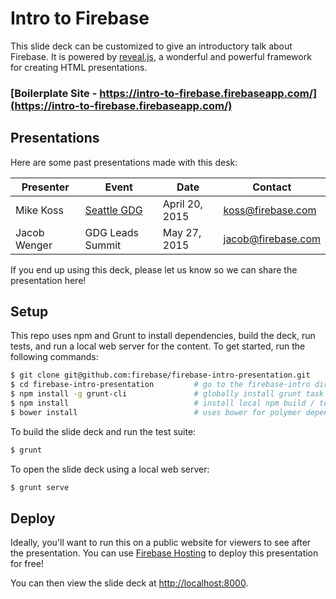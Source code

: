# Intro to Firebase

This slide deck can be customized to give an introductory talk about Firebase. It is powered by [reveal.js](http://lab.hakim.se/reveal-js), a wonderful and powerful framework for creating HTML presentations.

### [Boilerplate Site - https://intro-to-firebase.firebaseapp.com/](https://intro-to-firebase.firebaseapp.com/)

## Presentations

Here are some past presentations made with this desk:

| Presenter | Event | Date | Contact |
| --------- | ----- | ---- | ------- |
| Mike Koss | [Seattle GDG](https://plus.sandbox.google.com/events/cp5b162fccbtrk4l3ah2blb5je8) | April 20, 2015 | koss@firebase.com |
| Jacob Wenger | GDG Leads Summit | May 27, 2015 | jacob@firebase.com |

If you end up using this deck, please let us know so we can share the presentation here!

## Setup

This repo uses npm and Grunt to install dependencies, build the deck, run tests, and run a local web
server for the content. To get started, run the following commands:

```bash
$ git clone git@github.com:firebase/firebase-intro-presentation.git
$ cd firebase-intro-presentation         # go to the firebase-intro directory
$ npm install -g grunt-cli               # globally install grunt task runner
$ npm install                            # install local npm build / test dependencies
$ bower install                          # uses bower for polymer dependency
```

To build the slide deck and run the test suite:

```bash
$ grunt
```

To open the slide deck using a local web server:

```bash
$ grunt serve
```

## Deploy

Ideally, you'll want to run this on a public website for viewers to see after the presentation. You can use [Firebase Hosting](https://www.firebase.com/docs/hosting/) to deploy this presentation for free!

You can then view the slide deck at [http://localhost:8000](http://localhost:8000).
